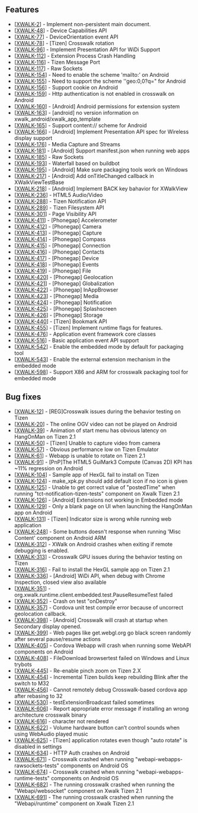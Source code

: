 <h2> Features
</h2>
<ul>
<li>[<a href='https://crosswalk-project.org/jira/browse/XWALK-2'>XWALK-2</a>] -         Implement non-persistent main document.
</li>
<li>[<a href='https://crosswalk-project.org/jira/browse/XWALK-48'>XWALK-48</a>] -         Device Capabilities API
</li>
<li>[<a href='https://crosswalk-project.org/jira/browse/XWALK-77'>XWALK-77</a>] -         DeviceOrientation event API
</li>
<li>[<a href='https://crosswalk-project.org/jira/browse/XWALK-78'>XWALK-78</a>] -         [Tizen] Crosswalk rotation
</li>
<li>[<a href='https://crosswalk-project.org/jira/browse/XWALK-96'>XWALK-96</a>] -         Implement Presentation API for WiDi Support
</li>
<li>[<a href='https://crosswalk-project.org/jira/browse/XWALK-112'>XWALK-112</a>] -         Extension Process Crash Handling
</li>
<li>[<a href='https://crosswalk-project.org/jira/browse/XWALK-116'>XWALK-116</a>] -         Tizen Message Port
</li>
<li>[<a href='https://crosswalk-project.org/jira/browse/XWALK-117'>XWALK-117</a>] -         Raw Sockets
</li>
<li>[<a href='https://crosswalk-project.org/jira/browse/XWALK-154'>XWALK-154</a>] -         Need to enable the scheme &#39;mailto:&#39; on Android
</li>
<li>[<a href='https://crosswalk-project.org/jira/browse/XWALK-155'>XWALK-155</a>] -         Need to support the scheme &#39;&#39;geo:0,0?q=&quot; for Android
</li>
<li>[<a href='https://crosswalk-project.org/jira/browse/XWALK-156'>XWALK-156</a>] -         Support cookie on Android
</li>
<li>[<a href='https://crosswalk-project.org/jira/browse/XWALK-159'>XWALK-159</a>] -         Http authentication is not enabled in crosswalk on Android
</li>
<li>[<a href='https://crosswalk-project.org/jira/browse/XWALK-160'>XWALK-160</a>] -         [Android] Android permissions for extension system
</li>
<li>[<a href='https://crosswalk-project.org/jira/browse/XWALK-163'>XWALK-163</a>] -         [android] no version information on xwalk_android/xwalk_app_template
</li>
<li>[<a href='https://crosswalk-project.org/jira/browse/XWALK-165'>XWALK-165</a>] -         Support content:// scheme for Android
</li>
<li>[<a href='https://crosswalk-project.org/jira/browse/XWALK-166'>XWALK-166</a>] -         [Android] Implement Presentation API spec for Wireless display support
</li>
<li>[<a href='https://crosswalk-project.org/jira/browse/XWALK-176'>XWALK-176</a>] -         Media Capture and Streams
</li>
<li>[<a href='https://crosswalk-project.org/jira/browse/XWALK-181'>XWALK-181</a>] -         [Android] Support manifest.json when running web apps
</li>
<li>[<a href='https://crosswalk-project.org/jira/browse/XWALK-185'>XWALK-185</a>] -         Raw Sockets
</li>
<li>[<a href='https://crosswalk-project.org/jira/browse/XWALK-193'>XWALK-193</a>] -         Waterfall based on buildbot
</li>
<li>[<a href='https://crosswalk-project.org/jira/browse/XWALK-195'>XWALK-195</a>] -         [Android] Make sure packaging tools work on Windows
</li>
<li>[<a href='https://crosswalk-project.org/jira/browse/XWALK-217'>XWALK-217</a>] -         [Android] Add onTitleChanged callback in XWalkViewTestBase
</li>
<li>[<a href='https://crosswalk-project.org/jira/browse/XWALK-218'>XWALK-218</a>] -         [Android] Implement BACK key bahavior for XWalkView
</li>
<li>[<a href='https://crosswalk-project.org/jira/browse/XWALK-236'>XWALK-236</a>] -         HTML5 Audio/Video
</li>
<li>[<a href='https://crosswalk-project.org/jira/browse/XWALK-288'>XWALK-288</a>] -         Tizen Notification API
</li>
<li>[<a href='https://crosswalk-project.org/jira/browse/XWALK-289'>XWALK-289</a>] -         Tizen Filesystem API
</li>
<li>[<a href='https://crosswalk-project.org/jira/browse/XWALK-301'>XWALK-301</a>] -         Page Visibility API
</li>
<li>[<a href='https://crosswalk-project.org/jira/browse/XWALK-411'>XWALK-411</a>] -         [Phonegap] Accelerometer
</li>
<li>[<a href='https://crosswalk-project.org/jira/browse/XWALK-412'>XWALK-412</a>] -         [Phonegap] Camera
</li>
<li>[<a href='https://crosswalk-project.org/jira/browse/XWALK-413'>XWALK-413</a>] -         [Phonegap] Capture
</li>
<li>[<a href='https://crosswalk-project.org/jira/browse/XWALK-414'>XWALK-414</a>] -         [Phonegap] Compass
</li>
<li>[<a href='https://crosswalk-project.org/jira/browse/XWALK-415'>XWALK-415</a>] -         [Phonegap] Connection
</li>
<li>[<a href='https://crosswalk-project.org/jira/browse/XWALK-416'>XWALK-416</a>] -         [Phonegap] Contacts
</li>
<li>[<a href='https://crosswalk-project.org/jira/browse/XWALK-417'>XWALK-417</a>] -         [Phonegap] Device
</li>
<li>[<a href='https://crosswalk-project.org/jira/browse/XWALK-418'>XWALK-418</a>] -         [Phonegap] Events
</li>
<li>[<a href='https://crosswalk-project.org/jira/browse/XWALK-419'>XWALK-419</a>] -         [Phonegap] File
</li>
<li>[<a href='https://crosswalk-project.org/jira/browse/XWALK-420'>XWALK-420</a>] -         [Phonegap] Geolocation
</li>
<li>[<a href='https://crosswalk-project.org/jira/browse/XWALK-421'>XWALK-421</a>] -         [Phonegap] Globalization
</li>
<li>[<a href='https://crosswalk-project.org/jira/browse/XWALK-422'>XWALK-422</a>] -         [Phonegap] InAppBrowser
</li>
<li>[<a href='https://crosswalk-project.org/jira/browse/XWALK-423'>XWALK-423</a>] -         [Phonegap] Media
</li>
<li>[<a href='https://crosswalk-project.org/jira/browse/XWALK-424'>XWALK-424</a>] -         [Phonegap] Notification
</li>
<li>[<a href='https://crosswalk-project.org/jira/browse/XWALK-425'>XWALK-425</a>] -         [Phonegap] Splashscreen
</li>
<li>[<a href='https://crosswalk-project.org/jira/browse/XWALK-426'>XWALK-426</a>] -         [Phonegap] Storage
</li>
<li>[<a href='https://crosswalk-project.org/jira/browse/XWALK-440'>XWALK-440</a>] -         [Tizen] Bookmark API
</li>
<li>[<a href='https://crosswalk-project.org/jira/browse/XWALK-455'>XWALK-455</a>] -         [Tizen] Implement runtime flags for features.
</li>
<li>[<a href='https://crosswalk-project.org/jira/browse/XWALK-476'>XWALK-476</a>] -         Application event framework core classes
</li>
<li>[<a href='https://crosswalk-project.org/jira/browse/XWALK-516'>XWALK-516</a>] -         Basic application event API support
</li>
<li>[<a href='https://crosswalk-project.org/jira/browse/XWALK-542'>XWALK-542</a>] -         Enable the embedded mode by default for packaging tool
</li>
<li>[<a href='https://crosswalk-project.org/jira/browse/XWALK-543'>XWALK-543</a>] -         Enable the external extension mechanism in the embedded mode
</li>
<li>[<a href='https://crosswalk-project.org/jira/browse/XWALK-598'>XWALK-598</a>] -         Support X86 and ARM for crosswalk packaging tool for embedded mode
</li>
</ul>



<h2>        Bug fixes
</h2>
<ul>
<li>[<a href='https://crosswalk-project.org/jira/browse/XWALK-12'>XWALK-12</a>] -         [REG]Crosswalk issues during the behavior testing on Tizen
</li>
<li>[<a href='https://crosswalk-project.org/jira/browse/XWALK-20'>XWALK-20</a>] -         The online OGV video can not be played on Android
</li>
<li>[<a href='https://crosswalk-project.org/jira/browse/XWALK-39'>XWALK-39</a>] -         Animation of start menu has obvious latency on HangOnMan on Tizen 2.1
</li>
<li>[<a href='https://crosswalk-project.org/jira/browse/XWALK-50'>XWALK-50</a>] -         [Tizen] Unable to capture video from camera
</li>
<li>[<a href='https://crosswalk-project.org/jira/browse/XWALK-57'>XWALK-57</a>] -         Obvious performance low on Tizen Emulator
</li>
<li>[<a href='https://crosswalk-project.org/jira/browse/XWALK-61'>XWALK-61</a>] -         Webapp is unable to rotate on Tizen 2.1
</li>
<li>[<a href='https://crosswalk-project.org/jira/browse/XWALK-91'>XWALK-91</a>] -         [PnP]The HTML5 GuiMark3 Compute (Canvas 2D) KPI has ~11% regression on Android
</li>
<li>[<a href='https://crosswalk-project.org/jira/browse/XWALK-104'>XWALK-104</a>] -         Sample app of HexGL fail to install on Tizen
</li>
<li>[<a href='https://crosswalk-project.org/jira/browse/XWALK-124'>XWALK-124</a>] -         make_xpk.py should add default icon if no icon is given 
</li>
<li>[<a href='https://crosswalk-project.org/jira/browse/XWALK-125'>XWALK-125</a>] -         Unable to get correct value of &quot;postedTime&quot; when running &quot;tct-notification-tizen-tests&quot; component on Xwalk Tizen 2.1
</li>
<li>[<a href='https://crosswalk-project.org/jira/browse/XWALK-126'>XWALK-126</a>] -         [Android] Extensions not working in Embedded mode
</li>
<li>[<a href='https://crosswalk-project.org/jira/browse/XWALK-129'>XWALK-129</a>] -         Only a blank page on UI when launching the HangOnMan app on Android
</li>
<li>[<a href='https://crosswalk-project.org/jira/browse/XWALK-131'>XWALK-131</a>] -         [Tizen] Indicator size is wrong while running web application
</li>
<li>[<a href='https://crosswalk-project.org/jira/browse/XWALK-248'>XWALK-248</a>] -         Some buttons doesn&#39;t response when running &#39;Misc Content&#39; component on Android ARM
</li>
<li>[<a href='https://crosswalk-project.org/jira/browse/XWALK-312'>XWALK-312</a>] -         XWalk on Android crashes when exiting if remote debugging is enabled.
</li>
<li>[<a href='https://crosswalk-project.org/jira/browse/XWALK-313'>XWALK-313</a>] -         Crosswalk GPU issues during the behavior testing on Tizen
</li>
<li>[<a href='https://crosswalk-project.org/jira/browse/XWALK-316'>XWALK-316</a>] -         Fail to install the HexGL sample app on Tizen 2.1
</li>
<li>[<a href='https://crosswalk-project.org/jira/browse/XWALK-336'>XWALK-336</a>] -         [Android] WiDi API, when debug with Chrome Inspection, closed view also available
</li>
<li>[<a href='https://crosswalk-project.org/jira/browse/XWALK-351'>XWALK-351</a>] -         org.xwalk.runtime.client.embedded.test.PauseResumeTest failed
</li>
<li>[<a href='https://crosswalk-project.org/jira/browse/XWALK-352'>XWALK-352</a>] -         Crash on test &quot;onDestroy&quot;
</li>
<li>[<a href='https://crosswalk-project.org/jira/browse/XWALK-357'>XWALK-357</a>] -         Cordova unit test compile error because of uncorrect geolocation callback. 
</li>
<li>[<a href='https://crosswalk-project.org/jira/browse/XWALK-398'>XWALK-398</a>] -         [Android] Crosswalk will crash at startup when Secondary display opened.
</li>
<li>[<a href='https://crosswalk-project.org/jira/browse/XWALK-399'>XWALK-399</a>] -         Web pages like get.webgl.org go black screen randomly after several pause/resume actions
</li>
<li>[<a href='https://crosswalk-project.org/jira/browse/XWALK-405'>XWALK-405</a>] -         Cordova Webapp will crash when running some WebAPI components on Android
</li>
<li>[<a href='https://crosswalk-project.org/jira/browse/XWALK-408'>XWALK-408</a>] -         FileDownload browsertest failed on Windows and Linux trybots
</li>
<li>[<a href='https://crosswalk-project.org/jira/browse/XWALK-445'>XWALK-445</a>] -         Re-enable pinch zoom on Tizen 2.X
</li>
<li>[<a href='https://crosswalk-project.org/jira/browse/XWALK-454'>XWALK-454</a>] -         Incremental Tizen builds keep rebuilding Blink after the switch to M32
</li>
<li>[<a href='https://crosswalk-project.org/jira/browse/XWALK-456'>XWALK-456</a>] -         Cannot remotely debug Crosswalk-based cordova app after rebasing to 32
</li>
<li>[<a href='https://crosswalk-project.org/jira/browse/XWALK-530'>XWALK-530</a>] -         testExtensionBroadcast failed sometimes
</li>
<li>[<a href='https://crosswalk-project.org/jira/browse/XWALK-606'>XWALK-606</a>] -         Report appropriate error message if installing an wrong architecture crosswalk binary
</li>
<li>[<a href='https://crosswalk-project.org/jira/browse/XWALK-616'>XWALK-616</a>] -         character not rendered
</li>
<li>[<a href='https://crosswalk-project.org/jira/browse/XWALK-622'>XWALK-622</a>] -         Volume hardware button can’t control sounds when using WebAudio played music
</li>
<li>[<a href='https://crosswalk-project.org/jira/browse/XWALK-625'>XWALK-625</a>] -         [Tizen] application rotates even though &quot;auto rotate&quot; is disabled in settings
</li>
<li>[<a href='https://crosswalk-project.org/jira/browse/XWALK-634'>XWALK-634</a>] -         HTTP Auth crashes on Android
</li>
<li>[<a href='https://crosswalk-project.org/jira/browse/XWALK-671'>XWALK-671</a>] -         Crosswalk crashed when running &quot;webapi-webapps-rawsockets-tests&quot; components on Android OS
</li>
<li>[<a href='https://crosswalk-project.org/jira/browse/XWALK-674'>XWALK-674</a>] -         Crosswalk crashed when running &quot;webapi-webapps-runtime-tests&quot; components on Android OS
</li>
<li>[<a href='https://crosswalk-project.org/jira/browse/XWALK-682'>XWALK-682</a>] -         The running crosswalk crashed when running the &quot;Webapi/websocket&quot; component on Xwalk Tizen 2.1
</li>
<li>[<a href='https://crosswalk-project.org/jira/browse/XWALK-691'>XWALK-691</a>] -         The running crosswalk crashed when running the &quot;Webapi/runtime&quot; component on Xwalk Tizen 2.1
</li>
</ul>
    
